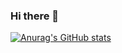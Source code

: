 ### Hi there 👋
[![Anurag's GitHub stats](https://github-readme-stats.vercel.app/api?username=yhcinamoll)](https://github.com/anuraghazra/github-readme-stats)
<!--
**YHCinaMoll/YHCinaMoll** is a ✨ _special_ ✨ repository because its `README.md` (this file) appears on your GitHub profile.

Here are some ideas to get you started:

- 🔭 I’m currently working on ...
- 🌱 I’m currently learning ...
- 👯 I’m looking to collaborate on ...
- 🤔 I’m looking for help with ...
- 💬 Ask me about ...
- 📫 How to reach me: ...
- 😄 Pronouns: ...
- ⚡ Fun fact: ...
-->
